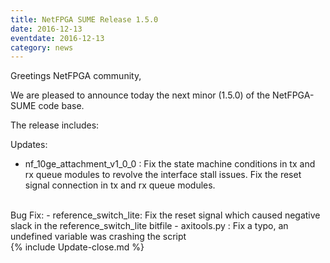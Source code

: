 ```yaml
---
title: NetFPGA SUME Release 1.5.0
date: 2016-12-13
eventdate: 2016-12-13
category: news
---
```


Greetings NetFPGA community,

We are pleased to announce today the next minor (1.5.0) of the NetFPGA-SUME code base.

The release includes:

Updates:
- nf_10ge_attachment_v1_0_0 : Fix the state machine conditions in tx and rx queue modules to revolve the interface stall issues. Fix the reset signal connection in tx and rx queue modules.

<br>
Bug Fix:
- reference_switch_lite: Fix the reset signal which caused negative slack in the reference_switch_lite bitfile
- axitools.py : Fix a typo, an undefined variable was crashing the script

<br>
{% include Update-close.md %}
